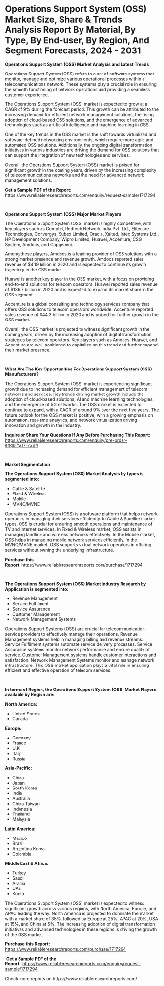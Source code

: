 <p><h1>Operations Support System (OSS) Market Size, Share & Trends Analysis Report By Material, By Type, By End-user, By Region, And Segment Forecasts, 2024 - 2031</h1></p><p><strong>Operations Support System (OSS) Market Analysis and Latest Trends</strong></p>
<p><p>Operations Support System (OSS) refers to a set of software systems that monitor, manage and optimize various operational processes within a telecommunications network. These systems play a crucial role in ensuring the smooth functioning of network operations and providing a seamless customer experience.</p><p>The Operations Support System (OSS) market is expected to grow at a CAGR of 9% during the forecast period. This growth can be attributed to the increasing demand for efficient network management solutions, the rising adoption of cloud-based OSS solutions, and the emergence of advanced technologies such as artificial intelligence and machine learning in OSS.</p><p>One of the key trends in the OSS market is the shift towards virtualized and software-defined networking environments, which require more agile and automated OSS solutions. Additionally, the ongoing digital transformation initiatives in various industries are driving the demand for OSS solutions that can support the integration of new technologies and services.</p><p>Overall, the Operations Support System (OSS) market is poised for significant growth in the coming years, driven by the increasing complexity of telecommunications networks and the need for advanced network management solutions.</p></p>
<p><strong>Get a Sample PDF of the Report:&nbsp;</strong> <a href="https://www.reliableresearchreports.com/enquiry/request-sample/1717294">https://www.reliableresearchreports.com/enquiry/request-sample/1717294</a></p>
<p>&nbsp;</p>
<p><strong>Operations Support System (OSS) Major Market Players</strong></p>
<p><p>The Operations Support System (OSS) market is highly competitive, with key players such as Comptel, Redtech Network India Pvt. Ltd., Elitecore Technologies, Convergys, Subex Limited, Oracle, Xalted, Intec Systems Ltd., HP Development Company, Wipro Limited, Huawei, Accenture, CSG System, Amdocs, and Capgemini.</p><p>Among these players, Amdocs is a leading provider of OSS solutions with a strong market presence and revenue growth. Amdocs reported sales revenue of $4.19 billion in 2020 and is expected to continue its growth trajectory in the OSS market.</p><p>Huawei is another key player in the OSS market, with a focus on providing end-to-end solutions for telecom operators. Huawei reported sales revenue of $136.7 billion in 2020 and is expected to expand its market share in the OSS segment.</p><p>Accenture is a global consulting and technology services company that offers OSS solutions to telecom operators worldwide. Accenture reported sales revenue of $44.3 billion in 2020 and is poised for further growth in the OSS market.</p><p>Overall, the OSS market is projected to witness significant growth in the coming years, driven by the increasing adoption of digital transformation strategies by telecom operators. Key players such as Amdocs, Huawei, and Accenture are well-positioned to capitalize on this trend and further expand their market presence.</p></p>
<p>&nbsp;</p>
<p><strong>What Are The Key Opportunities For Operations Support System (OSS) Manufacturers?</strong></p>
<p><p>The Operations Support System (OSS) market is experiencing significant growth due to increasing demand for efficient management of telecom networks and services. Key trends driving market growth include the adoption of cloud-based solutions, AI and machine learning technologies, and the emergence of 5G networks. The OSS market is expected to continue to expand, with a CAGR of around 9% over the next five years. The future outlook for the OSS market is positive, with a growing emphasis on automation, real-time analytics, and network virtualization driving innovation and growth in the industry.</p></p>
<p><strong>Inquire or Share Your Questions If Any Before Purchasing This Report:</strong> <a href="https://www.reliableresearchreports.com/enquiry/pre-order-enquiry/1717294">https://www.reliableresearchreports.com/enquiry/pre-order-enquiry/1717294</a></p>
<p>&nbsp;</p>
<p><strong>Market Segmentation</strong></p>
<p><strong>The Operations Support System (OSS) Market Analysis by types is segmented into:</strong></p>
<p><ul><li>Cable & Satellite</li><li>Fixed & Wireless</li><li>Mobile</li><li>MVNO/MVNE</li></ul></p>
<p><p>Operations Support System (OSS) is a software platform that helps network operators in managing their services efficiently. In Cable & Satellite market types, OSS is crucial for ensuring smooth operations and maintenance of TV and internet services. In Fixed & Wireless market, OSS assists in managing landline and wireless networks effectively. In the Mobile market, OSS helps in managing mobile network services efficiently. In the MVNO/MVNE market, OSS supports virtual network operators in offering services without owning the underlying infrastructure.</p></p>
<p><strong>Purchase this Report:&nbsp;</strong><a href="https://www.reliableresearchreports.com/purchase/1717294">https://www.reliableresearchreports.com/purchase/1717294</a></p>
<p>&nbsp;</p>
<p><strong>The Operations Support System (OSS) Market Industry Research by Application is segmented into:</strong></p>
<p><ul><li>Revenue Management</li><li>Service Fulfilment</li><li>Service Assurance</li><li>Customer Management</li><li>Network Management Systems</li></ul></p>
<p><p>Operations Support Systems (OSS) are crucial for telecommunication service providers to effectively manage their operations. Revenue Management systems help in managing billing and revenue streams. Service Fulfilment systems automate service delivery processes. Service Assurance systems monitor network performance and ensure quality of service. Customer Management systems handle customer interactions and satisfaction. Network Management Systems monitor and manage network infrastructure. This OSS market application plays a vital role in ensuring efficient and effective operation of telecom services.</p></p>
<p>&nbsp;</p>
<p><strong>In terms of Region, the Operations Support System (OSS) Market Players available by Region are:</strong></p>
<p>
    <p> <strong> North America: </strong>
        <ul>
            <li>United States</li>
            <li>Canada</li>
        </ul>
        </p> 
    <p> <strong> Europe: </strong>
        <ul>
            <li>Germany</li>
            <li>France</li>
            <li>U.K.</li>
            <li>Italy</li>
            <li>Russia</li>
        </ul>
        </p> 
    <p> <strong> Asia-Pacific: </strong>
        <ul>
            <li>China</li>
            <li>Japan</li>
            <li>South Korea</li>
            <li>India</li>
            <li>Australia</li>
            <li>China Taiwan</li>
            <li>Indonesia</li>
            <li>Thailand</li>
            <li>Malaysia</li>
        </ul>
        </p> 
    <p> <strong> Latin America: </strong>
        <ul>
            <li>Mexico</li>
            <li>Brazil</li>
            <li>Argentina Korea</li>
            <li>Colombia</li>
        </ul>
        </p> 
    <p> <strong> Middle East & Africa: </strong>
        <ul>
            <li>Turkey</li>
            <li>Saudi</li>
            <li>Arabia</li>
            <li>UAE</li>
            <li>Korea</li>
        </ul>
    </p>
    </p>
<p><p>The Operations Support System (OSS) market is expected to witness significant growth across various regions, with North America, Europe, and APAC leading the way. North America is projected to dominate the market with a market share of 35%, followed by Europe at 25%, APAC at 20%, USA at 15%, and China at 5%. The increasing adoption of digital transformation initiatives and advanced technologies in these regions is driving the growth of the OSS market.</p></p>
<p><strong>Purchase this Report: </strong><a href="https://www.reliableresearchreports.com/purchase/1717294">https://www.reliableresearchreports.com/purchase/1717294</a></p>
<p>&nbsp;<strong>Get a Sample PDF of the Report:&nbsp;&nbsp;</strong><a href="https://www.reliableresearchreports.com/enquiry/request-sample/1717294">https://www.reliableresearchreports.com/enquiry/request-sample/1717294</a></p>
<p><strong></strong></p>
<p>Check more reports on https://www.reliableresearchreports.com/</p>